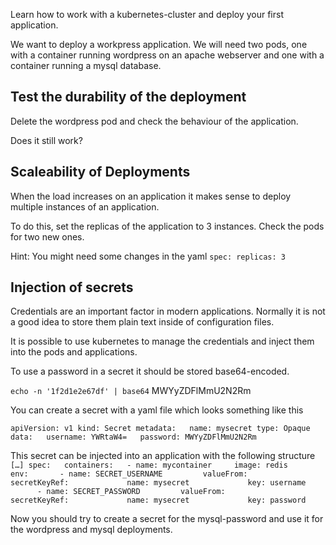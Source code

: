 Learn how to work with a kubernetes-cluster and deploy your first application.

We want to deploy a workpress application. 
We will need two pods, one with a container running wordpress on an apache webserver and one with a container running a mysql database. 

## Test the durability of the deployment

Delete the wordpress pod and check the behaviour of the application. 

Does it still work?


## Scaleability of Deployments

When the load increases on an application it makes sense to deploy multiple instances of an application. 

To do this, set the replicas of the application to 3 instances. Check the pods for two new ones. 


Hint: You might need some changes in the yaml
`spec:
    replicas: 3
`


## Injection of secrets

Credentials are an important factor in modern applications. Normally it is not a good idea to store them plain text inside of configuration files. 

It is possible to use kubernetes to manage the credentials and inject them into the pods and applications. 

To use a password in a secret it should be stored base64-encoded. 

`echo -n '1f2d1e2e67df' | base64`
MWYyZDFlMmU2N2Rm

You can create a secret with a yaml file which looks something like this

`apiVersion: v1
kind: Secret
metadata:
  name: mysecret
type: Opaque
data:
  username: YWRtaW4=
  password: MWYyZDFlMmU2N2Rm
`

This secret can be injected into an application with the following structure
`[…]
spec:
  containers:
  - name: mycontainer
    image: redis
    env:
      - name: SECRET_USERNAME
        valueFrom:
          secretKeyRef:
            name: mysecret
            key: username
      - name: SECRET_PASSWORD
        valueFrom:
          secretKeyRef:
            name: mysecret
            key: password
`

Now you should try to create a secret for the mysql-password and use it for the wordpress and mysql deployments. 

